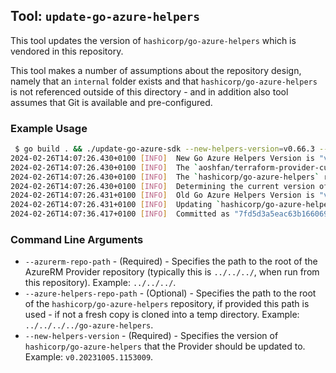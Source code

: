 ## Tool: `update-go-azure-helpers`

This tool updates the version of `hashicorp/go-azure-helpers` which is vendored in this repository.

This tool makes a number of assumptions about the repository design, namely that an `internal` folder exists and that `hashicorp/go-azure-helpers` is not referenced outside of this directory - and in addition also tool assumes that Git is available and pre-configured.

### Example Usage

```bash
 $ go build . && ./update-go-azure-sdk --new-helpers-version=v0.66.3 --azurerm-repo-path=../../../ --azure-helpers-repo-path=../../../../go-azure-helpers
2024-02-26T14:07:26.430+0100 [INFO]  New Go Azure Helpers Version is "v0.66.3"
2024-02-26T14:07:26.430+0100 [INFO]  The `aoshfan/terraform-provider-customazurerm` repository is located at "../../../"
2024-02-26T14:07:26.430+0100 [INFO]  The `hashicorp/go-azure-helpers` repository is located at "../../../../go-azure-helpers"
2024-02-26T14:07:26.430+0100 [INFO]  Determining the current version of `hashicorp/go-azure-helpers` being used..
2024-02-26T14:07:26.431+0100 [INFO]  Old Go Azure Helpers Version is "v0.66.2"
2024-02-26T14:07:26.431+0100 [INFO]  Updating `hashicorp/go-azure-helpers`..
2024-02-26T14:07:36.417+0100 [INFO]  Committed as "7fd5d3a5eac63b1660690ecb9579b88340ac776b"
```

### Command Line Arguments

- `--azurerm-repo-path` - (Required) - Specifies the path to the root of the AzureRM Provider repository (typically this is `../../../`, when run from this repository). Example: `../../../`.
- `--azure-helpers-repo-path` - (Optional) - Specifies the path to the root of the `hashicorp/go-azure-helpers` repository, if provided this path is used - if not a fresh copy is cloned into a temp directory. Example: `../../../../go-azure-helpers`.
- `--new-helpers-version` - (Required) - Specifies the version of `hashicorp/go-azure-helpers` that the Provider should be updated to. Example: `v0.20231005.1153009`.
